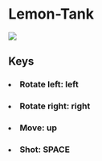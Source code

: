 # Lemon-Tank

<img src = "https://github.com/hug58/Lemon-Tank/blob/master/Screenshot.png">



<h2> <strong> Keys </strong> </h2>
<h3> <li> Rotate left: left </li> </h3>
<h3> <li> Rotate right: right </li> </h3>
<h3> <li> Move: up </li> </h3>  
<h3> <li> Shot: SPACE </li> </h3>  



